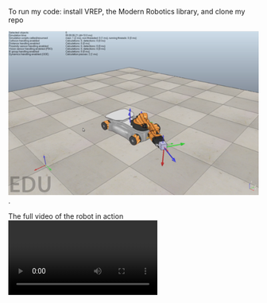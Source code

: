 To run my code: install VREP, the Modern Robotics library, and clone my repo

![Robot in Action]( https://github.com/PeterJochem/Mobile_Manipulator/blob/jointLimits/Kuka_In_Action.png ).


The full video of the robot in action
![](https://github.com/PeterJochem/Mobile_Manipulator/blob/jointLimits/video.mp4)

